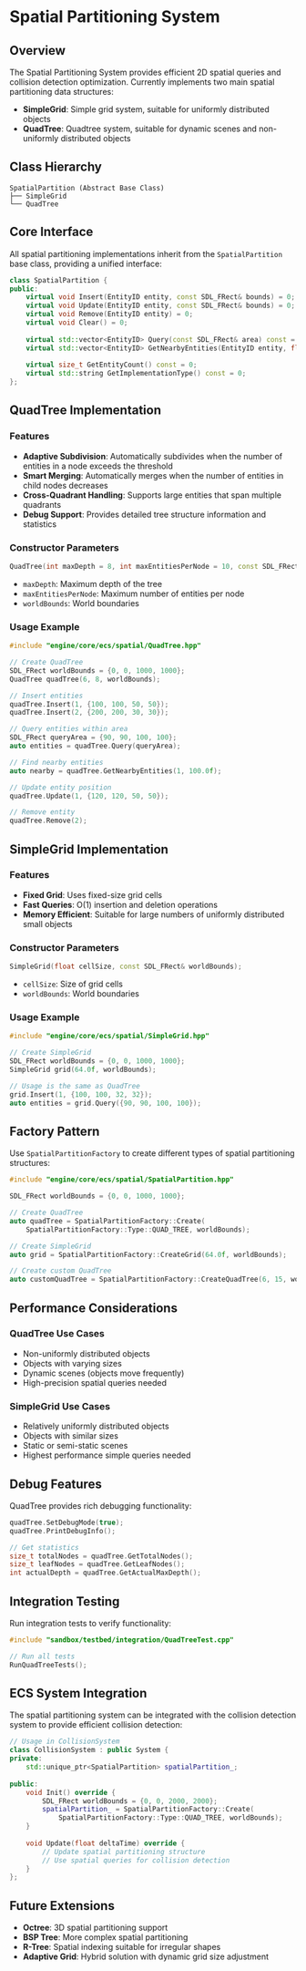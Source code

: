 # Spatial Partitioning System

## Overview

The Spatial Partitioning System provides efficient 2D spatial queries and collision detection optimization. Currently implements two main spatial partitioning data structures:

- **SimpleGrid**: Simple grid system, suitable for uniformly distributed objects
- **QuadTree**: Quadtree system, suitable for dynamic scenes and non-uniformly distributed objects

## Class Hierarchy

```
SpatialPartition (Abstract Base Class)
├── SimpleGrid
└── QuadTree
```

## Core Interface

All spatial partitioning implementations inherit from the `SpatialPartition` base class, providing a unified interface:

```cpp
class SpatialPartition {
public:
    virtual void Insert(EntityID entity, const SDL_FRect& bounds) = 0;
    virtual void Update(EntityID entity, const SDL_FRect& bounds) = 0;
    virtual void Remove(EntityID entity) = 0;
    virtual void Clear() = 0;
    
    virtual std::vector<EntityID> Query(const SDL_FRect& area) const = 0;
    virtual std::vector<EntityID> GetNearbyEntities(EntityID entity, float radius) const = 0;
    
    virtual size_t GetEntityCount() const = 0;
    virtual std::string GetImplementationType() const = 0;
};
```

## QuadTree Implementation

### Features

- **Adaptive Subdivision**: Automatically subdivides when the number of entities in a node exceeds the threshold
- **Smart Merging**: Automatically merges when the number of entities in child nodes decreases
- **Cross-Quadrant Handling**: Supports large entities that span multiple quadrants
- **Debug Support**: Provides detailed tree structure information and statistics

### Constructor Parameters

```cpp
QuadTree(int maxDepth = 8, int maxEntitiesPerNode = 10, const SDL_FRect& worldBounds = {0, 0, 1024, 1024});
```

- `maxDepth`: Maximum depth of the tree
- `maxEntitiesPerNode`: Maximum number of entities per node
- `worldBounds`: World boundaries

### Usage Example

```cpp
#include "engine/core/ecs/spatial/QuadTree.hpp"

// Create QuadTree
SDL_FRect worldBounds = {0, 0, 1000, 1000};
QuadTree quadTree(6, 8, worldBounds);

// Insert entities
quadTree.Insert(1, {100, 100, 50, 50});
quadTree.Insert(2, {200, 200, 30, 30});

// Query entities within area
SDL_FRect queryArea = {90, 90, 100, 100};
auto entities = quadTree.Query(queryArea);

// Find nearby entities
auto nearby = quadTree.GetNearbyEntities(1, 100.0f);

// Update entity position
quadTree.Update(1, {120, 120, 50, 50});

// Remove entity
quadTree.Remove(2);
```

## SimpleGrid Implementation

### Features

- **Fixed Grid**: Uses fixed-size grid cells
- **Fast Queries**: O(1) insertion and deletion operations
- **Memory Efficient**: Suitable for large numbers of uniformly distributed small objects

### Constructor Parameters

```cpp
SimpleGrid(float cellSize, const SDL_FRect& worldBounds);
```

- `cellSize`: Size of grid cells
- `worldBounds`: World boundaries

### Usage Example

```cpp
#include "engine/core/ecs/spatial/SimpleGrid.hpp"

// Create SimpleGrid
SDL_FRect worldBounds = {0, 0, 1000, 1000};
SimpleGrid grid(64.0f, worldBounds);

// Usage is the same as QuadTree
grid.Insert(1, {100, 100, 32, 32});
auto entities = grid.Query({90, 90, 100, 100});
```

## Factory Pattern

Use `SpatialPartitionFactory` to create different types of spatial partitioning structures:

```cpp
#include "engine/core/ecs/spatial/SpatialPartition.hpp"

SDL_FRect worldBounds = {0, 0, 1000, 1000};

// Create QuadTree
auto quadTree = SpatialPartitionFactory::Create(
    SpatialPartitionFactory::Type::QUAD_TREE, worldBounds);

// Create SimpleGrid
auto grid = SpatialPartitionFactory::CreateGrid(64.0f, worldBounds);

// Create custom QuadTree
auto customQuadTree = SpatialPartitionFactory::CreateQuadTree(6, 15, worldBounds);
```

## Performance Considerations

### QuadTree Use Cases
- Non-uniformly distributed objects
- Objects with varying sizes
- Dynamic scenes (objects move frequently)
- High-precision spatial queries needed

### SimpleGrid Use Cases
- Relatively uniformly distributed objects
- Objects with similar sizes
- Static or semi-static scenes
- Highest performance simple queries needed

## Debug Features

QuadTree provides rich debugging functionality:

```cpp
quadTree.SetDebugMode(true);
quadTree.PrintDebugInfo();

// Get statistics
size_t totalNodes = quadTree.GetTotalNodes();
size_t leafNodes = quadTree.GetLeafNodes();
int actualDepth = quadTree.GetActualMaxDepth();
```

## Integration Testing

Run integration tests to verify functionality:

```cpp
#include "sandbox/testbed/integration/QuadTreeTest.cpp"

// Run all tests
RunQuadTreeTests();
```

## ECS System Integration

The spatial partitioning system can be integrated with the collision detection system to provide efficient collision detection:

```cpp
// Usage in CollisionSystem
class CollisionSystem : public System {
private:
    std::unique_ptr<SpatialPartition> spatialPartition_;
    
public:
    void Init() override {
        SDL_FRect worldBounds = {0, 0, 2000, 2000};
        spatialPartition_ = SpatialPartitionFactory::Create(
            SpatialPartitionFactory::Type::QUAD_TREE, worldBounds);
    }
    
    void Update(float deltaTime) override {
        // Update spatial partitioning structure
        // Use spatial queries for collision detection
    }
};
```

## Future Extensions

- **Octree**: 3D spatial partitioning support
- **BSP Tree**: More complex spatial partitioning
- **R-Tree**: Spatial indexing suitable for irregular shapes
- **Adaptive Grid**: Hybrid solution with dynamic grid size adjustment 